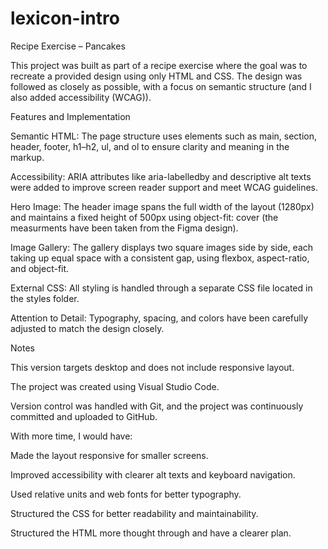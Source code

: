 # lexicon-intro

Recipe Exercise – Pancakes

This project was built as part of a recipe exercise where the goal was to recreate a provided design using only HTML and CSS. The design was followed as closely as possible, with a focus on semantic structure (and I also added accessibility (WCAG)).

Features and Implementation

Semantic HTML: The page structure uses elements such as main, section, header, footer, h1–h2, ul, and ol to ensure clarity and meaning in the markup.

Accessibility: ARIA attributes like aria-labelledby and descriptive alt texts were added to improve screen reader support and meet WCAG guidelines.

Hero Image: The header image spans the full width of the layout (1280px) and maintains a fixed height of 500px using object-fit: cover (the measurments
have been taken from the Figma design).

Image Gallery: The gallery displays two square images side by side, each taking up equal space with a consistent gap, using flexbox, aspect-ratio, and object-fit.

External CSS: All styling is handled through a separate CSS file located in the styles folder.

Attention to Detail: Typography, spacing, and colors have been carefully adjusted to match the design closely.

Notes

This version targets desktop and does not include responsive layout.

The project was created using Visual Studio Code.

Version control was handled with Git, and the project was continuously committed and uploaded to GitHub.

With more time, I would have:

Made the layout responsive for smaller screens.

Improved accessibility with clearer alt texts and keyboard navigation.

Used relative units and web fonts for better typography.

Structured the CSS for better readability and maintainability.

Structured the HTML more thought through and have a clearer plan.
